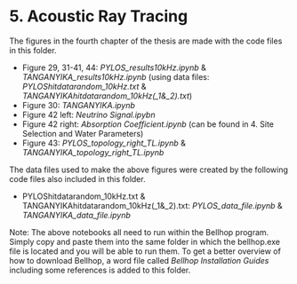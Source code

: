 # 5. Acoustic Ray Tracing

The figures in the fourth chapter of the thesis are made with the code files in this folder.
* Figure 29, 31-41, 44: *PYLOS_results10kHz.ipynb* & *TANGANYIKA_results10kHz.ipynb* (using data files: *PYLOShitdatarandom_10kHz.txt* & *TANGANYIKAhitdatarandom_10kHz(_1&_2).txt*)
* Figure 30: *TANGANYIKA.ipynb*
* Figure 42 left: *Neutrino Signal.ipybn*
* Figure 42 right: *Absorption Coefficient.ipynb* (can be found in 4. Site Selection and Water Parameters)
* Figure 43: *PYLOS_topology_right_TL.ipynb* & *TANGANYIKA_topology_right_TL.ipynb*

The data files used to make the above figures were created by the following code files also included in this folder.
* PYLOShitdatarandom_10kHz.txt & TANGANYIKAhitdatarandom_10kHz(_1&_2).txt: *PYLOS_data_file.ipynb* & *TANGANYIKA_data_file.ipynb*

Note: The above notebooks all need to run within the Bellhop program. Simply copy and paste them into the same folder in which the bellhop.exe file is located and you will be able to run them. To get a better overview of how to download Bellhop, a word file called *Bellhop Installation Guides* including some references is added to this folder.

